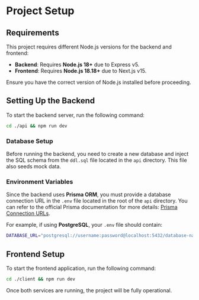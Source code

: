 # Project Setup

## Requirements

This project requires different Node.js versions for the backend and frontend:

- **Backend**: Requires **Node.js 18+** due to Express v5.
- **Frontend**: Requires **Node.js 18.18+** due to Next.js v15.

Ensure you have the correct version of Node.js installed before proceeding.

## Setting Up the Backend

To start the backend server, run the following command:

```sh
cd ./api && npm run dev
```

### Database Setup

Before running the backend, you need to create a new database and inject the SQL schema from the `ddl.sql` file located in the `api` directory. This file also seeds mock data.

### Environment Variables

Since the backend uses **Prisma ORM**, you must provide a database connection URL in the `.env` file located in the root of the `api` directory. You can refer to the official Prisma documentation for more details: [Prisma Connection URLs](https://www.prisma.io/docs/orm/reference/connection-urls).

For example, if using **PostgreSQL**, your `.env` file should contain:

```sh
DATABASE_URL="postgresql://username:password@localhost:5432/database-name?schema=public"
```

## Frontend Setup

To start the frontend application, run the following command:

```sh
cd ./client && npm run dev
```

Once both services are running, the project will be fully operational.
